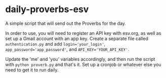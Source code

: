 # daily-proverbs-esv

A simple script that will send out the Proverbs for the day. 

In order to use, you will need to register an API key with esv.org, as well as set up a Gmail account with an app key. 
Create a separate file called `authentication.py` and add `login='your_login'`, `app_password='app_password'`, and `API_KEY='YOUR_API_KEY'`.

Update the 'me' and 'you' variables accordingly, and then run the script with `python proverb.py` and that's it. Set up a cronjob or whatever else you need to get it to run daily.
